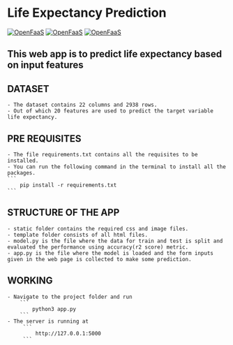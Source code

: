 # Life Expectancy Prediction

[![OpenFaaS](https://img.shields.io/badge/Framework-Flask-darkblue.svg)](https://www.openfaas.com)
[![OpenFaaS](https://img.shields.io/badge/Model-LinearRegression-darkgreen.svg)](https://www.openfaas.com)
[![OpenFaaS](https://img.shields.io/badge/Language-Python-purple.svg)](https://www.openfaas.com)

## This web app is to predict life expectancy based on input features 

## DATASET
    - The dataset contains 22 columns and 2938 rows.
    - Out of which 20 features are used to predict the target variable life expectancy.

## PRE REQUISITES
    - The file requirements.txt contains all the requisites to be installed.
    - You can run the following command in the terminal to install all the packages.
    ``` 
        pip install -r requirements.txt 
    ```

## STRUCTURE OF THE APP
    - static folder contains the required css and image files.
    - template folder consists of all html files.
    - model.py is the file where the data for train and test is split and evaluated the performance using accuracy(r2 score) metric.
    - app.py is the file where the model is loaded and the form inputs given in the web page is collected to make some prediction.

## WORKING
    - Navigate to the project folder and run
        ``` 
            python3 app.py 
        ```
    - The server is running at
         ```
             http://127.0.0.1:5000
         ```


